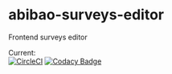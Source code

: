 # abibao-surveys-editor
Frontend surveys editor

Current:  
[![CircleCI](https://circleci.com/gh/abibao/abibao-surveys-editor.svg?style=svg)](https://circleci.com/gh/abibao/abibao-surveys-editor) [![Codacy Badge](https://api.codacy.com/project/badge/Grade/13fb91d00cde41639fe71eb088cad5a1)](https://www.codacy.com/app/abibao-group/abibao-surveys-editor?utm_source=github.com&amp;utm_medium=referral&amp;utm_content=abibao/abibao-surveys-editor&amp;utm_campaign=Badge_Grade)
